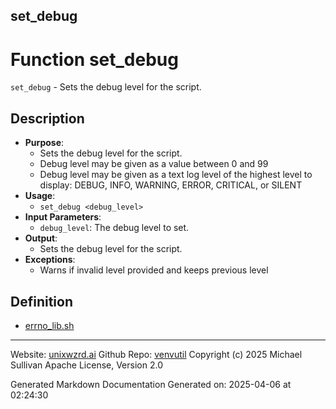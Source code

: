 ## set_debug
# Function set_debug
`set_debug` - Sets the debug level for the script.
## Description
- **Purpose**: 
  - Sets the debug level for the script.
  - Debug level may be given as a value between 0 and 99
  - Debug level may be given as a text log level of the highest level to display:
    DEBUG, INFO, WARNING, ERROR, CRITICAL, or SILENT
- **Usage**: 
  - `set_debug <debug_level>` 
- **Input Parameters**: 
  - `debug_level`: The debug level to set.
- **Output**: 
  - Sets the debug level for the script.
- **Exceptions**: 
  - Warns if invalid level provided and keeps previous level

## Definition 

* [errno_lib.sh](../errno_lib_sh.md)
---

Website: [unixwzrd.ai](https://unixwzrd.ai)
Github Repo: [venvutil](https://github.com/unixwzrd/venvutil)
Copyright (c) 2025 Michael Sullivan
Apache License, Version 2.0

Generated Markdown Documentation
Generated on: 2025-04-06 at 02:24:30
